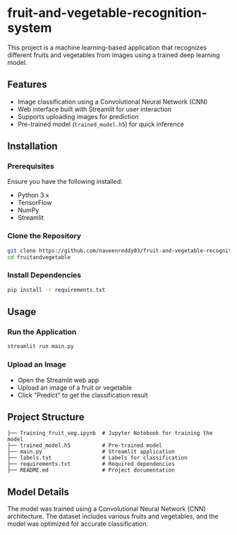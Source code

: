 # fruit-and-vegetable-recognition-system

This project is a machine learning-based application that recognizes different fruits and vegetables from images using a trained deep learning model.

## Features

- Image classification using a Convolutional Neural Network (CNN)
- Web interface built with Streamlit for user interaction
- Supports uploading images for prediction
- Pre-trained model (`trained_model.h5`) for quick inference

## Installation

### Prerequisites

Ensure you have the following installed:

- Python 3.x
- TensorFlow
- NumPy
- Streamlit

### Clone the Repository

```bash
git clone https://github.com/naveenreddy03/fruit-and-vegetable-recognition-system
cd fruitandvegetable
```

### Install Dependencies

```bash
pip install -r requirements.txt
```

## Usage

### Run the Application

```bash
streamlit run main.py
```

### Upload an Image

- Open the Streamlit web app
- Upload an image of a fruit or vegetable
- Click "Predict" to get the classification result

## Project Structure

```
├── Training_fruit_veg.ipynb  # Jupyter Notebook for training the model
├── trained_model.h5          # Pre-trained model
├── main.py                   # Streamlit application
├── labels.txt                # Labels for classification
├── requirements.txt          # Required dependencies
├── README.md                 # Project documentation
```

## Model Details

The model was trained using a Convolutional Neural Network (CNN) architecture.
The dataset includes various fruits and vegetables, and the model was optimized for accurate classification.



